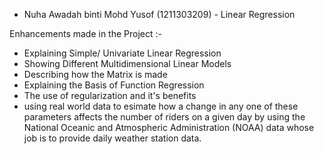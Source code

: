 - Nuha Awadah binti Mohd Yusof (1211303209) - Linear Regression


Enhancements made in the Project :-

- Explaining Simple/ Univariate Linear Regression
- Showing Different Multidimensional Linear Models
- Describing how the Matrix is made
- Explaining the Basis of Function Regression
- The use of regularization and it's benefits
- using real world data to esimate
  how a change in any one of these parameters affects the number of riders on a 
  given day by using the National Oceanic and Atmospheric Administration (NOAA) 
  data whose job is to provide daily weather station data.

